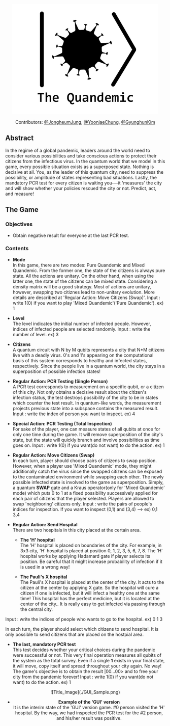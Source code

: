<div align='center'>

![Title_Image](./Logo.png)

Contributors:
[@JongheumJung](mailto://jungjh0330snu@snu.ac.kr),
[@YoonjaeChung](https://github.com/nature-cyj),
[@GyunghunKim](https://github.com/GyunghunKim) 


</div>

## Abstract

In the regime of a global pandemic, leaders around the world need to consider various possibilities
and take conscious actions to protect their citizens from the infectious virus. In the quantum world
that we model in this game, every possible situation exists as a superposed state. Nothing is
decisive at all. You, as the leader of this quantum city, need to suppress the possibility, or
amplitude of states representing bad situations. Lastly, the mandatory PCR test for every citizen is
waiting you---it 'measures' the city and will show whether your policies rescued the city or not.
Predict, act, and measure!

## The Game

### Objectives
- Obtain negative result for everyone at the last PCR test.

### Contents

- **Mode**<br>
In this game, there are two modes: Pure Quandemic and Mixed Quandemic. From the former one, the state
of the citizens is always pure state. All the actions are unitary. On the other hand, when using 
the latter one, the state of the citizens can be mixed state. Considering a density matrix will be a 
good strategy. Most of actions are unitary, however, swapping two citiznes lead to non-unitary evolution.
More details are described at 'Regular Action: Move Citizens (Swap)'.
Input : write 1(0) if you want to play 'Mixed Quandemic'('Pure Quandemic'). ex) 1

- **Level**<br>
The level indicates the initial number of infected people. However, indices of infected people are selected
randomly. 
Input : write the number of level. ex) 3

- **Citizens**<br>
A quantum circuit with N by M qubits represents a city that N\*M citizens live with a deadly virus.
0's and 1's appearing on the computational basis of this system corresponds to healthy and infected
states, respectively.  Since the people live in a quantum world, the city stays in a superposition
of possible infection states!

- **Regular Action: PCR Testing (Single Person)**<br>
A PCR test corresponds to measurement on a specific qubit, or a citizen of this city. Not only
obtains a decisive result about the citizen's infection status, the test destroys possibility of the
city to be in states which counter the test result. In quantum-like words, the measurement projects
previous state into a subspace contains the measured result.
Input : write the index of person you want to inspect. ex) 4

- **Special Action: PCR Testing (Total Inspection)**<br>
For sake of the player, one can measure states of all qubits at once for only one time during the
game. It will remove superposition of the city's state, but the state will quickly branch and
involve possibilities as time goes on.
Input : write 1(0) if you want(do not want) to do the action. ex) 1

- **Regular Action: Move Citizens (Swap)**<br>
In each turn, player should choose pairs of citizens to swap position. However, when a player use 
'Mixed Quandemic' mode, they might additionally catch the virus since the swapped citizens can be exposed 
to the contaminated environment while swapping each other. The newly possible infected
state is involved to the game as superposition.  Simply, a quantum **SWAP** gate and a Kraus
operator(only for 'Mixed Quandemic' mode) which puts 0 to 1 at a fixed possibility successively applied 
for each pair of citizens that the player selected. Players are allowed to swap 'neighboring' citizens only. 
Input : write the pairs of people's indices for inspection. If you want to inspect (0,1) and (3,4) --> ex) 0,1 3,4

- **Regular Action: Send Hospital**<br>
There are two hospitals in this city placed at the certain area.<br>
  - **The 'H' hospital**<br>
    The 'H' hospital is placed on boundaries of the city. For example, in 3x3 city, 'H' hospital
    is placed at position 0, 1, 2, 3, 5, 6, 7, 8. The 'H' hospital works by applying Hadamard gate 
    if player selects its position.  Be careful that it might increase probability of infection 
    if it is used in a wrong way!
    
    
  - **The Pauli's X hospital**<br>
    The Pauli's X hospital is placed at the center of the city. It acts to the citizen at the center
    by applying X gate. So the hospital will cure a citizen if one is infected, but it will infect a
    healthy one at the same time! This hospital has the perfect medicine, but it is located at the 
    center of the city.. It is really easy to get infected via passing through the central city.
    
Input : write the indices of people who wants to go to the hospital. ex) 0 1 3
    
In each turn, the player should select which citizens to send hospital. It is only possible to send
citizens that are placed on the hostpial area.


- **The last, mandatory PCR test**<br>
This test decides whether your critical choices during the pandemic were successful or not. This
very final operation measures all qubits of the system as the total survey. Even if a single **1**
exists in your final state, it will move, copy itself and spread throughout your city again. No way!
The game's objective is to obtain the result |00...00> and to free your city from the pandemic
forever! 
Input : write 1(0) if you want(do not want) to do the action. ex) 1

<div align='center'>
![Title_Image](./GUI_Sample.png)

- **Example of the 'GUI' version**<br>
It is the interim state of the 'GUI' version game. #0 person visited the 'H' hospital. By the way, we had inspected the PCR test for the #2 person, and his/her result was positive.
